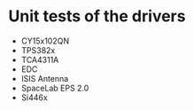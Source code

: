 # Unit tests of the drivers

* CY15x102QN
* TPS382x
* TCA4311A
* EDC
* ISIS Antenna
* SpaceLab EPS 2.0
* Si446x
